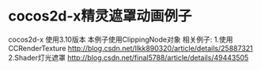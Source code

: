 # cocos2d-x精灵遮罩动画例子

cocos2d-x 使用3.10版本
本例子使用ClippingNode对象
相关例子:
1.使用CCRenderTexture
http://blog.csdn.net/llkk890320/article/details/25887321
2.Shader灯光遮罩
http://blog.csdn.net/final5788/article/details/49443505